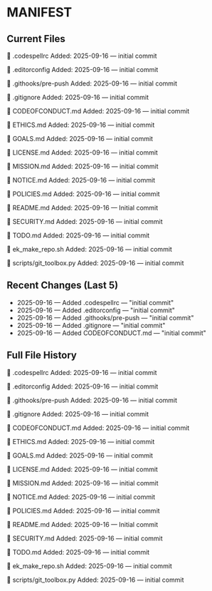 # MANIFEST

## Current Files

📄 .codespellrc
  Added: 2025-09-16 — initial commit

📄 .editorconfig
  Added: 2025-09-16 — initial commit

📄 .githooks/pre-push
  Added: 2025-09-16 — initial commit

📄 .gitignore
  Added: 2025-09-16 — initial commit

📄 CODEOFCONDUCT.md
  Added: 2025-09-16 — initial commit

📄 ETHICS.md
  Added: 2025-09-16 — initial commit

📄 GOALS.md
  Added: 2025-09-16 — initial commit

📄 LICENSE.md
  Added: 2025-09-16 — initial commit

📄 MISSION.md
  Added: 2025-09-16 — initial commit

📄 NOTICE.md
  Added: 2025-09-16 — initial commit

📄 POLICIES.md
  Added: 2025-09-16 — initial commit

📄 README.md
  Added: 2025-09-16 — Initial commit

📄 SECURITY.md
  Added: 2025-09-16 — initial commit

📄 TODO.md
  Added: 2025-09-16 — initial commit

📄 ek_make_repo.sh
  Added: 2025-09-16 — initial commit

📄 scripts/git_toolbox.py
  Added: 2025-09-16 — initial commit

## Recent Changes (Last 5)

- 2025-09-16 — Added .codespellrc — "initial commit"
- 2025-09-16 — Added .editorconfig — "initial commit"
- 2025-09-16 — Added .githooks/pre-push — "initial commit"
- 2025-09-16 — Added .gitignore — "initial commit"
- 2025-09-16 — Added CODEOFCONDUCT.md — "initial commit"

## Full File History

📄 .codespellrc
  Added: 2025-09-16 — initial commit

📄 .editorconfig
  Added: 2025-09-16 — initial commit

📄 .githooks/pre-push
  Added: 2025-09-16 — initial commit

📄 .gitignore
  Added: 2025-09-16 — initial commit

📄 CODEOFCONDUCT.md
  Added: 2025-09-16 — initial commit

📄 ETHICS.md
  Added: 2025-09-16 — initial commit

📄 GOALS.md
  Added: 2025-09-16 — initial commit

📄 LICENSE.md
  Added: 2025-09-16 — initial commit

📄 MISSION.md
  Added: 2025-09-16 — initial commit

📄 NOTICE.md
  Added: 2025-09-16 — initial commit

📄 POLICIES.md
  Added: 2025-09-16 — initial commit

📄 README.md
  Added: 2025-09-16 — Initial commit

📄 SECURITY.md
  Added: 2025-09-16 — initial commit

📄 TODO.md
  Added: 2025-09-16 — initial commit

📄 ek_make_repo.sh
  Added: 2025-09-16 — initial commit

📄 scripts/git_toolbox.py
  Added: 2025-09-16 — initial commit

